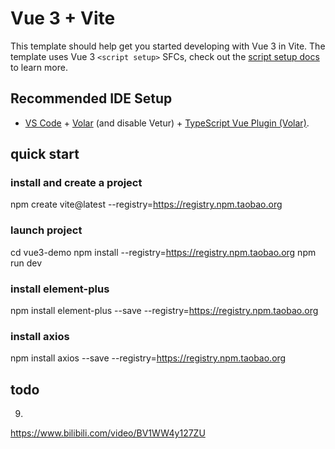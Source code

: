 # Vue 3 + Vite

This template should help get you started developing with Vue 3 in Vite. The template uses Vue 3 `<script setup>` SFCs, check out the [script setup docs](https://v3.vuejs.org/api/sfc-script-setup.html#sfc-script-setup) to learn more.

## Recommended IDE Setup

- [VS Code](https://code.visualstudio.com/) + [Volar](https://marketplace.visualstudio.com/items?itemName=Vue.volar) (and disable Vetur) + [TypeScript Vue Plugin (Volar)](https://marketplace.visualstudio.com/items?itemName=Vue.vscode-typescript-vue-plugin).

## quick start

### install and create a project

npm create vite@latest --registry=https://registry.npm.taobao.org

### launch project

  cd vue3-demo
  npm install --registry=https://registry.npm.taobao.org
  npm run dev

### install element-plus
npm install element-plus --save --registry=https://registry.npm.taobao.org

### install axios
npm install axios --save --registry=https://registry.npm.taobao.org

## todo

9.
https://www.bilibili.com/video/BV1WW4y127ZU
